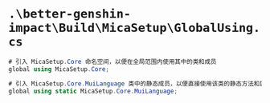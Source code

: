 # `.\better-genshin-impact\Build\MicaSetup\GlobalUsing.cs`

```cs
# 引入 MicaSetup.Core 命名空间，以便在全局范围内使用其中的类和成员
global using MicaSetup.Core;

# 引入 MicaSetup.Core.MuiLanguage 类中的静态成员，以便直接使用该类的静态方法和属性
global using static MicaSetup.Core.MuiLanguage;
```